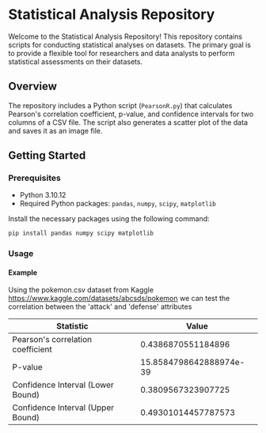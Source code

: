 # Statistical Analysis Repository

Welcome to the Statistical Analysis Repository! This repository contains scripts for conducting statistical analyses on datasets. The primary goal is to provide a flexible tool for researchers and data analysts to perform statistical assessments on their datasets.

## Overview

The repository includes a Python script (`PearsonR.py`) that calculates Pearson's correlation coefficient, p-value, and confidence intervals for two columns of a CSV file. The script also generates a scatter plot of the data and saves it as an image file.

## Getting Started

### Prerequisites

- Python 3.10.12
- Required Python packages: `pandas`, `numpy`, `scipy`, `matplotlib`

Install the necessary packages using the following command:

```bash
pip install pandas numpy scipy matplotlib
```

### Usage

#### Example

Using the pokemon.csv dataset from Kaggle https://www.kaggle.com/datasets/abcsds/pokemon we can test the correlation between the 'attack' and 'defense' attributes

| Statistic                         | Value             |
| --------------------------------- | ----------------- |
| Pearson's correlation coefficient | 0.4386870551184896 |
| P-value | 15.8584798642888974e-39 |
| Confidence Interval (Lower Bound) | 0.3809567323907725 |
| Confidence Interval (Upper Bound) | 0.49301014457787573 |


